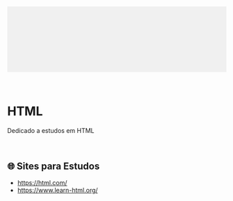 <div align="center">
 
 <img src="images/html.gif" min-width="1000px" width="1000px" align="center" alt="image">
  
</div>
<br><br>

# HTML
Dedicado a estudos em HTML 

<br>

## 🌐 Sites para Estudos

+ https://html.com/
+ https://www.learn-html.org/

